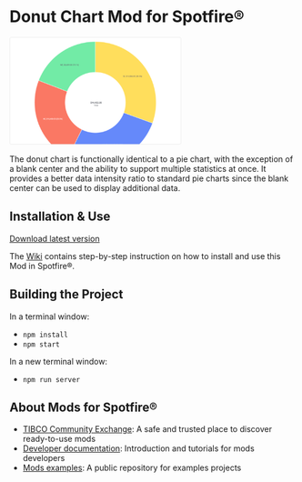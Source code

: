 # Donut Chart Mod for Spotfire®

<img src="assets/donut.png" width="60%"/>

The donut chart is functionally identical to a pie chart, with the exception of a blank center and the ability to support multiple statistics at once. It provides a better data intensity ratio to standard pie charts since the blank center can be used to display additional data.

## Installation & Use

[Download latest version](https://github.com/spotfiresoftware/spotfire-mod-donut/releases)

The [Wiki](https://github.com/spotfiresoftware/spotfire-mod-donut/wiki) contains step-by-step instruction on how to install and use this Mod in Spotfire®.

## Building the Project

In a terminal window:
- `npm install`
- `npm start`

In a new terminal window:
- `npm run server`

## About Mods for Spotfire®
-   [TIBCO Community Exchange](https://community.tibco.com/s/global-search/%40uri#q=mod%20for%20tibco%20spotfire&t=Exchange&sort=date%20descending): A safe and trusted place to discover ready-to-use mods
-   [Developer documentation](https://tibcosoftware.github.io/spotfire-mods/docs/): Introduction and tutorials for mods developers
-   [Mods examples](https://github.com/TIBCOSoftware/spotfire-mods/releases/latest): A public repository for examples projects
